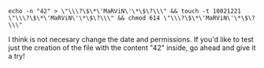 ```shell
echo -n "42" > \"\\\?\$\*\'MaRViN\'\*\$\?\\\" && touch -t 10021221 \"\\\?\$\*\'MaRViN\'\*\$\?\\\" && chmod 614 \"\\\?\$\*\'MaRViN\'\*\$\?\\\"
```

I think is not necesary change the date and permissions.
If you'd like to test just the creation of the file with the content "42" inside, go ahead and give it a try!
